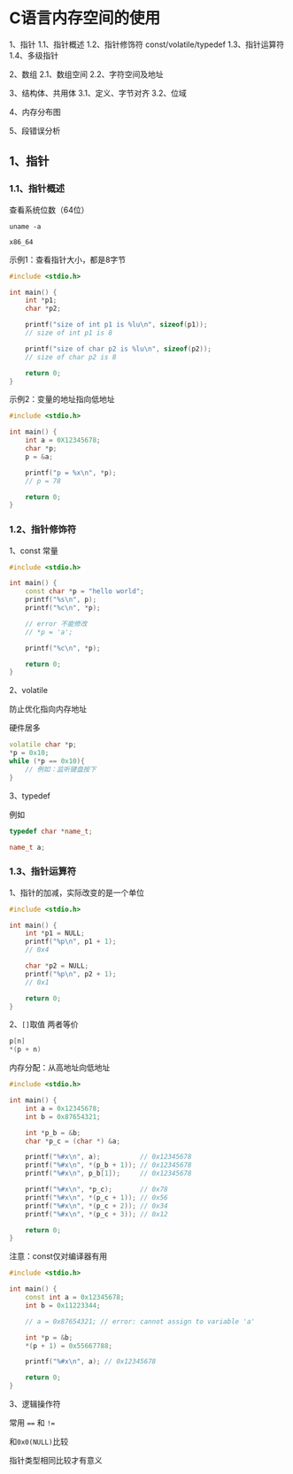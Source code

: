 # C语言内存空间的使用

1、指针
1.1、指针概述
1.2、指针修饰符
const/volatile/typedef
1.3、指针运算符
1.4、多级指针

2、数组
2.1、数组空间
2.2、字符空间及地址

3、结构体、共用体
3.1、定义、字节对齐
3.2、位域

4、内存分布图

5、段错误分析

## 1、指针

### 1.1、指针概述

查看系统位数（64位）

```shell
uname -a

x86_64
```

示例1：查看指针大小，都是8字节

```cpp
#include <stdio.h>

int main() {
    int *p1;
    char *p2;

    printf("size of int p1 is %lu\n", sizeof(p1));
    // size of int p1 is 8

    printf("size of char p2 is %lu\n", sizeof(p2));
    // size of char p2 is 8

    return 0;
}
```


示例2：变量的地址指向低地址

```cpp
#include <stdio.h>

int main() {
    int a = 0X12345678;
    char *p;
    p = &a;

    printf("p = %x\n", *p);
    // p = 78

    return 0;
}
```

### 1.2、指针修饰符

1、const 常量

```cpp
#include <stdio.h>

int main() {
    const char *p = "hello world";
    printf("%s\n", p);
    printf("%c\n", *p);

    // error 不能修改
    // *p = 'a';

    printf("%c\n", *p);

    return 0;
}
```

2、volatile

防止优化指向内存地址

硬件居多

```cpp
volatile char *p;
*p = 0x10;
while (*p == 0x10){
    // 例如：监听键盘按下
}
```

3、typedef

例如

```cpp
typedef char *name_t;

name_t a;
```

### 1.3、指针运算符

1、指针的加减，实际改变的是一个单位

```cpp
#include <stdio.h>

int main() {
    int *p1 = NULL;
    printf("%p\n", p1 + 1);
    // 0x4

    char *p2 = NULL;
    printf("%p\n", p2 + 1);
    // 0x1

    return 0;
}

```

2、`[]`取值 两者等价

```cpp
p[n]
*(p + n)
```

内存分配：从高地址向低地址

```cpp
#include <stdio.h>

int main() {
    int a = 0x12345678;
    int b = 0x87654321;

    int *p_b = &b;
    char *p_c = (char *) &a;

    printf("%#x\n", a);          // 0x12345678
    printf("%#x\n", *(p_b + 1)); // 0x12345678
    printf("%#x\n", p_b[1]);     // 0x12345678

    printf("%#x\n", *p_c);       // 0x78
    printf("%#x\n", *(p_c + 1)); // 0x56
    printf("%#x\n", *(p_c + 2)); // 0x34
    printf("%#x\n", *(p_c + 3)); // 0x12

    return 0;
}
```

注意：const仅对编译器有用

```cpp
#include <stdio.h>

int main() {
    const int a = 0x12345678;
    int b = 0x11223344;

    // a = 0x87654321; // error: cannot assign to variable 'a'

    int *p = &b;
    *(p + 1) = 0x55667788;

    printf("%#x\n", a); // 0x12345678

    return 0;
}
```

3、逻辑操作符

常用 `==` 和 `!=`

和`0x0(NULL)`比较

指针类型相同比较才有意义

